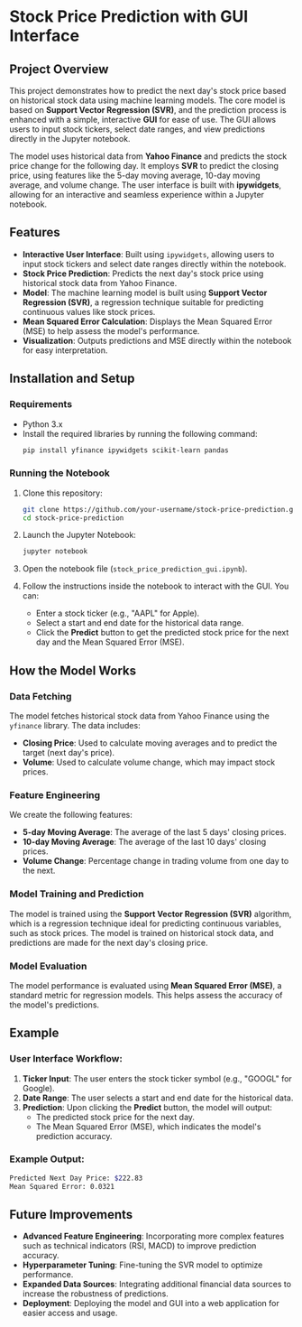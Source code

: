 # Stock Price Prediction with GUI Interface

## Project Overview

This project demonstrates how to predict the next day's stock price based on historical stock data using machine learning models. The core model is based on **Support Vector Regression (SVR)**, and the prediction process is enhanced with a simple, interactive **GUI** for ease of use. The GUI allows users to input stock tickers, select date ranges, and view predictions directly in the Jupyter notebook.

The model uses historical data from **Yahoo Finance** and predicts the stock price change for the following day. It employs **SVR** to predict the closing price, using features like the 5-day moving average, 10-day moving average, and volume change. The user interface is built with **ipywidgets**, allowing for an interactive and seamless experience within a Jupyter notebook.

## Features

- **Interactive User Interface**: Built using `ipywidgets`, allowing users to input stock tickers and select date ranges directly within the notebook.
- **Stock Price Prediction**: Predicts the next day's stock price using historical stock data from Yahoo Finance.
- **Model**: The machine learning model is built using **Support Vector Regression (SVR)**, a regression technique suitable for predicting continuous values like stock prices.
- **Mean Squared Error Calculation**: Displays the Mean Squared Error (MSE) to help assess the model's performance.
- **Visualization**: Outputs predictions and MSE directly within the notebook for easy interpretation.

## Installation and Setup

### Requirements
- Python 3.x
- Install the required libraries by running the following command:
  ```bash
  pip install yfinance ipywidgets scikit-learn pandas
  ```

### Running the Notebook

1. Clone this repository:
   ```bash
   git clone https://github.com/your-username/stock-price-prediction.git
   cd stock-price-prediction
   ```

2. Launch the Jupyter Notebook:
   ```bash
   jupyter notebook
   ```

3. Open the notebook file (`stock_price_prediction_gui.ipynb`).

4. Follow the instructions inside the notebook to interact with the GUI. You can:
   - Enter a stock ticker (e.g., "AAPL" for Apple).
   - Select a start and end date for the historical data range.
   - Click the **Predict** button to get the predicted stock price for the next day and the Mean Squared Error (MSE).

## How the Model Works

### Data Fetching
The model fetches historical stock data from Yahoo Finance using the `yfinance` library. The data includes:
- **Closing Price**: Used to calculate moving averages and to predict the target (next day's price).
- **Volume**: Used to calculate volume change, which may impact stock prices.

### Feature Engineering
We create the following features:
- **5-day Moving Average**: The average of the last 5 days' closing prices.
- **10-day Moving Average**: The average of the last 10 days' closing prices.
- **Volume Change**: Percentage change in trading volume from one day to the next.

### Model Training and Prediction
The model is trained using the **Support Vector Regression (SVR)** algorithm, which is a regression technique ideal for predicting continuous variables, such as stock prices. The model is trained on historical stock data, and predictions are made for the next day's closing price.

### Model Evaluation
The model performance is evaluated using **Mean Squared Error (MSE)**, a standard metric for regression models. This helps assess the accuracy of the model's predictions.

## Example

### User Interface Workflow:

1. **Ticker Input**: The user enters the stock ticker symbol (e.g., "GOOGL" for Google).
2. **Date Range**: The user selects a start and end date for the historical data.
3. **Prediction**: Upon clicking the **Predict** button, the model will output:
   - The predicted stock price for the next day.
   - The Mean Squared Error (MSE), which indicates the model's prediction accuracy.

### Example Output:
```bash
Predicted Next Day Price: $222.83
Mean Squared Error: 0.0321
```

## Future Improvements

- **Advanced Feature Engineering**: Incorporating more complex features such as technical indicators (RSI, MACD) to improve prediction accuracy.
- **Hyperparameter Tuning**: Fine-tuning the SVR model to optimize performance.
- **Expanded Data Sources**: Integrating additional financial data sources to increase the robustness of predictions.
- **Deployment**: Deploying the model and GUI into a web application for easier access and usage.
